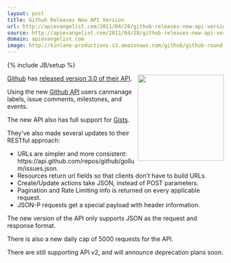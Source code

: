 ```yaml
---
layout: post
title: Github Releases New API Version
url: http://apievangelist.com/2011/04/28/github-releases-new-api-version/
source: http://apievangelist.com/2011/04/28/github-releases-new-api-version/
domain: apievangelist.com
image: http://kinlane-productions.s3.amazonaws.com/github/github-round.png
---
```

{% include JB/setup %}<p><img src="http://kinlane-productions.s3.amazonaws.com/github/github-round.png" alt="" width="200" align="right" /><a title="Github" href="https://github.com/">Github</a> has <a title="released version 3.0 of their API" href="https://github.com/blog/846-new-issues-and-gist-api">released version 3.0 of their API</a>.<p></p>
Using the new <a title="Github API" href="http://developer.github.com/v3/">Github API</a> users canmanage labels, issue comments, milestones, and events.<p></p>
The new API also has full support for <a title="Gists" href="https://gist.github.com/">Gists</a>.<p></p>
They've also made several updates to their RESTful approach:
<ul class="mainlist">
	<li>URLs are simpler and more consistent: https://api.github.com/repos/github/gollum/issues.json.</li>
	<li>Resources return url fields so that clients don't have to build URLs.</li>
	<li>Create/Update actions take JSON, instead of POST parameters.</li>
	<li>Pagination and Rate Limiting info is returned on every applicable request.</li>
	<li>JSON-P requests get a special payload with header information.</li>
</ul>
The new version of the API only supports JSON as the request and response format.<p></p>
There is also a new daily cap of 5000 requests for the API.<p></p>
There are still supporting API v2, and will announce deprecation plans soon.</p>
